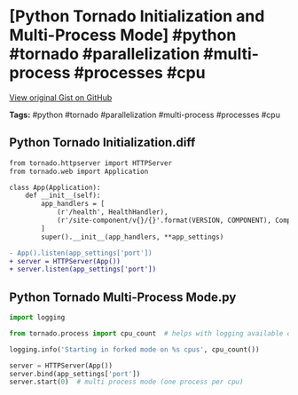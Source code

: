 # [Python Tornado Initialization and Multi-Process Mode] #python #tornado #parallelization #multi-process #processes #cpu

[View original Gist on GitHub](https://gist.github.com/Integralist/d1c839f78041a64acd0113fdbaa2a3f1)

**Tags:** #python #tornado #parallelization #multi-process #processes #cpu

## Python Tornado Initialization.diff

```diff
from tornado.httpserver import HTTPServer
from tornado.web import Application

class App(Application):
    def __init__(self):
        app_handlers = [
            (r'/health', HealthHandler),
            (r'/site-component/v{}/{}'.format(VERSION, COMPONENT), ComponentHandler),
        ]
        super().__init__(app_handlers, **app_settings)

- App().listen(app_settings['port'])
+ server = HTTPServer(App())
+ server.listen(app_settings['port'])
```

## Python Tornado Multi-Process Mode.py

```python
import logging

from tornado.process import cpu_count  # helps with logging available cpu

logging.info('Starting in forked mode on %s cpus', cpu_count())

server = HTTPServer(App())
server.bind(app_settings['port'])
server.start(0)  # multi process mode (one process per cpu)
```

